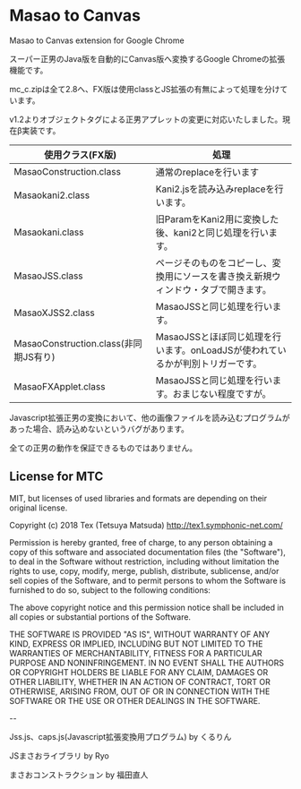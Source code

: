 # Masao to Canvas
Masao to Canvas extension for Google Chrome

スーパー正男のJava版を自動的にCanvas版へ変換するGoogle Chromeの拡張機能です。　

mc_c.zipは全て2.8へ、FX版は使用classとJS拡張の有無によって処理を分けています。

v1.2よりオブジェクトタグによる正男アプレットの変更に対応いたしました。現在β実装です。

|使用クラス(FX版)|処理|
|---|---|
|MasaoConstruction.class|通常のreplaceを行います|
|Masaokani2.class|Kani2.jsを読み込みreplaceを行います。|
|Masaokani.class|旧ParamをKani2用に変換した後、kani2と同じ処理を行います。|
|MasaoJSS.class|ページそのものをコピーし、変換用にソースを書き換え新規ウィンドウ・タブで開きます。|
|MasaoXJSS2.class|MasaoJSSと同じ処理を行います。|
|MasaoConstruction.class(非同期JS有り)|MasaoJSSとほぼ同じ処理を行います。onLoadJSが使われているかが判別トリガーです。|
|MasaoFXApplet.class|MasaoJSSと同じ処理を行います。おまじない程度ですが。|

Javascript拡張正男の変換において、他の画像ファイルを読み込むプログラムがあった場合、読み込めないというバグがあります。

全ての正男の動作を保証できるものではありません。



## License for MTC
MIT, but licenses of used libraries and formats are depending on their original license.

Copyright (c) 2018 Tex (Tetsuya Matsuda) http://tex1.symphonic-net.com/

Permission is hereby granted, free of charge, to any person obtaining a copy of this software and associated documentation files (the "Software"), to deal in the Software without restriction, including without limitation the rights to use, copy, modify, merge, publish, distribute, sublicense, and/or sell copies of the Software, and to permit persons to whom the Software is furnished to do so, subject to the following conditions:

The above copyright notice and this permission notice shall be included in all copies or substantial portions of the Software.

THE SOFTWARE IS PROVIDED "AS IS", WITHOUT WARRANTY OF ANY KIND, 
EXPRESS OR IMPLIED, INCLUDING BUT NOT LIMITED TO THE WARRANTIES OF 
MERCHANTABILITY, FITNESS FOR A PARTICULAR PURPOSE AND 
NONINFRINGEMENT. IN NO EVENT SHALL THE AUTHORS OR COPYRIGHT HOLDERS BE 
LIABLE FOR ANY CLAIM, DAMAGES OR OTHER LIABILITY, WHETHER IN AN ACTION 
OF CONTRACT, TORT OR OTHERWISE, ARISING FROM, OUT OF OR IN CONNECTION 
WITH THE SOFTWARE OR THE USE OR OTHER DEALINGS IN THE SOFTWARE.

--

Jss.js、caps.js(Javascript拡張変換用プログラム) by くるりん

JSまさおライブラリ by Ryo

まさおコンストラクション by 福田直人
